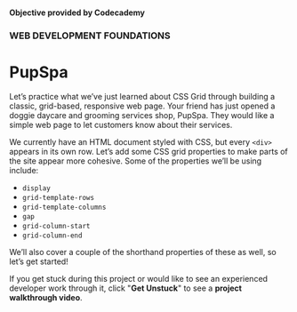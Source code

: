 #### Objective provided by Codecademy

### WEB DEVELOPMENT FOUNDATIONS

# PupSpa

Let’s practice what we’ve just learned about CSS Grid through building a classic, grid-based, responsive web page. Your friend has just opened a doggie daycare and grooming services shop, PupSpa. They would like a simple web page to let customers know about their services.

We currently have an HTML document styled with CSS, but every ```<div>``` appears in its own row. Let’s add some CSS grid properties to make parts of the site appear more cohesive. Some of the properties we’ll be using include:

* ```display```
* ```grid-template-rows```
* ```grid-template-columns```
* ```gap```
* ```grid-column-start```
* ```grid-column-end```

We’ll also cover a couple of the shorthand properties of these as well, so let’s get started!

If you get stuck during this project or would like to see an experienced developer work through it, click "**Get Unstuck**" to see a **project walkthrough video**.
